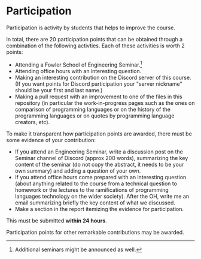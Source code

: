 # Participation

Participation is activity by students that helps to improve the course. 

In total, there are 20 participation points that can be obtained through a combination of the following activties. Each of these activities is worth 2 points:

- Attending a Fowler School of Engineering Seminar.[^seminars]
- Attending office hours with an interesting question.
- Making an interesting contribution on the Discord server of this course. (If you want points for Discord participation your "server nickname" should be your first and last name.)
- Making a pull request with an improvement to one of the files in this repository (in particular the work-in-progress pages such as the ones on comparison of programming languages or on the history of the programming languages or on quotes by programming language creators, etc).

To make it transparent how participation points are awarded, there must be some evidence of your contribution:

- If you attend an Engineering Seminar, write a discussion post on the Seminar channel of Discord (approx 200 words), summarizing the key content of the seminar (do not copy the abstract, it needs to be your own summary) and adding a question of your own. 
- If you attend office hours come prepared with an interesting question (about anything related to the course from a technical question to homework or the lectures to the ramifications of programming languages technology on the wider society). After the OH, write me an email summarizing briefly the key content of what we discussed.
- Make a section in the report itemizing the evidence for participation.

This must be submitted **within 24 hours**.

Participation points for other remarkable contributions may be awarded.

[^seminars]: Additional seminars might be announced as well.
